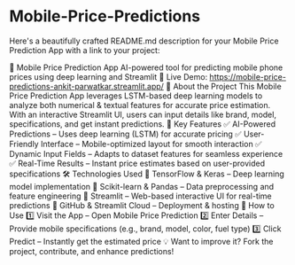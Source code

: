 # Mobile-Price-Predictions
Here's a beautifully crafted README.md description for your Mobile Price Prediction App with a link to your project:

📱 Mobile Price Prediction App
AI-powered tool for predicting mobile phone prices using deep learning and Streamlit
🚀 Live Demo: https://mobile-price-predictions-ankit-parwatkar.streamlit.app/
📝 About the Project
This Mobile Price Prediction App leverages LSTM-based deep learning models to analyze both numerical & textual features for accurate price estimation. With an interactive Streamlit UI, users can input details like brand, model, specifications, and get instant predictions.
🎯 Key Features
✅ AI-Powered Predictions – Uses deep learning (LSTM) for accurate pricing
✅ User-Friendly Interface – Mobile-optimized layout for smooth interaction
✅ Dynamic Input Fields – Adapts to dataset features for seamless experience
✅ Real-Time Results – Instant price estimates based on user-provided specifications
🛠️ Technologies Used
🔹 TensorFlow & Keras – Deep learning model implementation
🔹 Scikit-learn & Pandas – Data preprocessing and feature engineering
🔹 Streamlit – Web-based interactive UI for real-time predictions
🔹 GitHub & Streamlit Cloud – Deployment & hosting
🚀 How to Use
1️⃣ Visit the App – Open Mobile Price Prediction
2️⃣ Enter Details – Provide mobile specifications (e.g., brand, model, color, fuel type)
3️⃣ Click Predict – Instantly get the estimated price
💡 Want to improve it? Fork the project, contribute, and enhance predictions!

